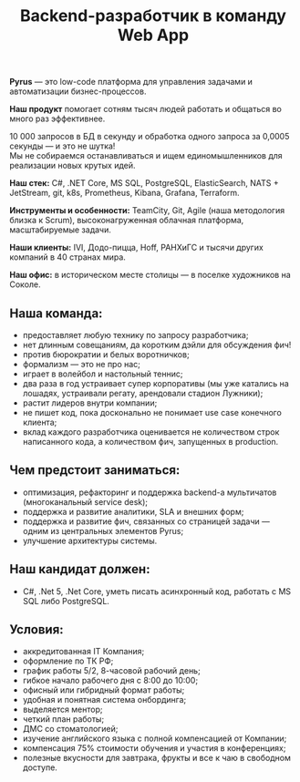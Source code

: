﻿---
title: Backend-разработчик в команду Web App
slug: web-app-backend-developer
description: Вакансия Backend-разработчика в Pyrus в команду Web App.
---

**Pyrus** — это low-code платформа для управления задачами и автоматизации бизнес-процессов.

**Наш продукт** помогает сотням тысяч людей работать и общаться во много раз эффективнее.

10 000 запросов в БД в секунду и обработка одного запроса за 0,0005 секунды — и это не шутка!  
Мы не собираемся останавливаться и ищем единомышленников для реализации новых крутых идей.

**Наш стек:** C#, .NET Core, MS SQL, PostgreSQL, ElasticSearch, NATS + JetStream, git, k8s, Prometheus, Kibana, Grafana, Terraform.  
  
**Инструменты и особенности:** TeamCity, Git, Agile (наша методология близка к Scrum), высоконагруженная облачная платформа, масштабируемые задачи.

**Наши клиенты:** IVI, Додо-пицца, Hoff, РАНХиГС и тысячи других компаний в 40 странах мира.

**Наш офис:** в историческом месте столицы — в поселке художников на Соколе.

## Наша команда:

- предоставляет любую технику по запросу разработчика;
- нет длинным совещаниям, да коротким дэйли для обсуждения фич!
- против бюрократии и белых воротничков;
- формализм — это не про нас;
- играет в волейбол и настольный теннис;
- два раза в год устраивает супер корпоративы (мы уже катались на лошадях, устраивали регату, арендовали стадион Лужники);
- растит лидеров внутри компании;
- не пишет код, пока досконально не понимает use case конечного клиента;
- вклад каждого разработчика оценивается не количеством строк написанного кода, а количеством фич, запущенных в production.

## Чем предстоит заниматься:

- оптимизация, рефакторинг и поддержка backend-а мультичатов (многоканальный service desk);
- поддержка и развитие аналитики, SLA и внешних форм;
- поддержка и развитие фич, связанных со страницей задачи — одним из центральных элементов Pyrus;
- улучшение архитектуры системы.

## Наш кандидат должен:

- С#, .Net 5, .Net Core, уметь писать асинхронный код, работать с MS SQL либо PostgreSQL.

## Условия:

- аккредитованная IT Компания;
- оформление по ТК РФ;
- график работы 5/2, 8-часовой рабочий день;
- гибкое начало рабочего дня с 8:00 до 10:00;
- офисный или гибридный формат работы;
- удобная и понятная система онбординга;
- выделяется ментор;
- четкий план работы;
- ДМС со стоматологией;
- изучение английского языка с полной компенсацией от Компании;
- компенсация 75% стоимости обучения и участия в конференциях;
- полезные вкусности для завтрака, фрукты и все к чаю в свободном доступе.